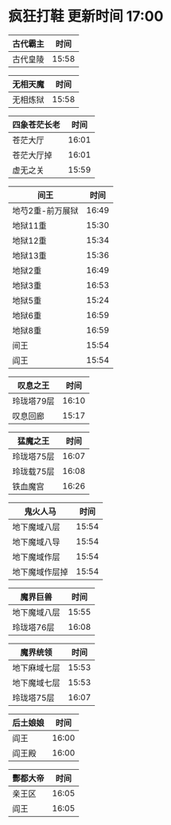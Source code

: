 # 疯狂打鞋 更新时间 17:00

| 古代霸主   | 时间    |
|--------|-------|
| 古代皇陵 | 15:58 |

| 无相天魔   | 时间    |
|--------|-------|
| 无相炼狱 | 15:58 |

| 四象苍茫长老   | 时间    |
|--------|-------|
| 苍茫大厅 | 16:01 |
| 苍茫大厅掉 | 16:01 |
| 虚无之关 | 15:59 |

| 间王   | 时间    |
|--------|-------|
| 地芍2重-前万展狱 | 16:49 |
| 地狱11重 | 15:30 |
| 地狱12重 | 15:34 |
| 地狱13重 | 15:36 |
| 地狱2重 | 16:49 |
| 地狱3重 | 16:53 |
| 地狱5重 | 15:24 |
| 地狱6重 | 16:59 |
| 地狱8重 | 16:59 |
| 间王 | 15:54 |
| 阎王 | 15:54 |

| 叹息之王   | 时间    |
|--------|-------|
| 玲珑塔79层 | 16:10 |
| 叹息回廊 | 15:17 |

| 猛魔之王   | 时间    |
|--------|-------|
| 玲珑塔75层 | 16:07 |
| 玲珑载75层 | 16:08 |
| 铁血魔宫 | 16:26 |

| 鬼火人马   | 时间    |
|--------|-------|
| 地下魔域八层 | 15:54 |
| 地下魔域八导 | 15:54 |
| 地下魔域作层 | 15:54 |
| 地下魔域作层掉 | 15:54 |

| 魔界巨兽   | 时间    |
|--------|-------|
| 地下魔域八层 | 15:55 |
| 玲珑塔76层 | 16:08 |

| 魔界统领   | 时间    |
|--------|-------|
| 地下麻域七层 | 15:53 |
| 地下魔域七层 | 15:53 |
| 玲珑塔75层 | 16:07 |

| 后土娘娘   | 时间    |
|--------|-------|
| 阎王 | 16:00 |
| 阎王殿 | 16:00 |

| 酆都大帝   | 时间    |
|--------|-------|
| 亲王区 | 16:05 |
| 阎王 | 16:05 |